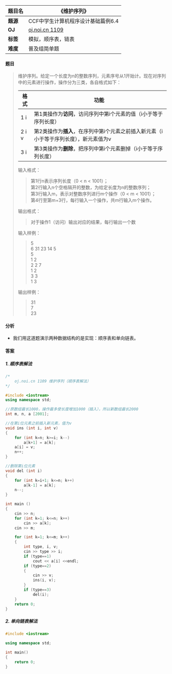 |题目名|《维护序列》|  
|---|---|  
|**题源**|CCF中学生计算机程序设计基础篇例6.4|  
|**OJ**|[oj.noi.cn 1109](http://oj.noi.cn/oj/#main/show/1109)|  
|**标签**|模拟，顺序表，链表|  
|**难度**|普及组简单题|  

#### 题目  

> 维护序列。给定一个长度为n的整数序列，元素序号从1开始计。现在对序列中的元素进行操作，操作分为三类，各自格式如下：  
> 
> |格式|功能|  
> |---|---|  
> |1 i|第1类操作为**访问**，访问序列中第i个元素的值（i小于等于序列长度）|  
> |2 i v|第2类操作为**插入**，在序列中第i个元素之前插入新元素（i小于等于序列长度），新元素值为v|  
> |3 i|第3类操作为**删除**，把序列中第i个元素删掉（i小于等于序列长度）|  
> 
> 输入格式：  
>> 第1行n表示序列长度（0 < n < 1001）；  
>> 第2行输入n个空格隔开的整数，为给定长度为n的整数序列；  
>> 第3行输入m，表示对整数序列进行m个操作（0 < m < 1001）；  
>> 第4行至第m+3行，每行输入一个操作，共m行输入m个操作。  
>
> 输出格式：  
>> 对于操作1（访问）输出对应的结果，每行输出一个数  
>
> 输入样例：  
>> 5  
>> 6 31 23 14 5  
>> 5  
>> 1 2  
>> 2 2 7  
>> 1 2  
>> 3 3  
>> 1 3  
>
> 输出样例：  
>> 31  
>> 7  
>> 23  

#### 分析  
* 我们用这道题演示两种数据结构的是实现：顺序表和单向链表。  
#### 答案  

##### 1. 顺序表解法  
```cpp  
/*	
	oj.noi.cn 1109 维护序列（顺序表解法）
*/

#include <iostream>
using namespace std;

//原数组最长1000，操作最多使长度增加1000（插入），所以新数组最长2000
int m, n, a [2001];			

//在第i位元素之前插入新元素，值为v
void ins (int i, int v)	 
{
	for (int k=n; k>=i; k--)
		a[k+1] = a[k];
	a[i] = v;
	n++;
}

//删除第i位元素
void del (int i) 
{
	for (int k=i+1; k<=n; k++)
		a[k-1] = a[k];
	n--;
}

int main ()
{
	cin >> n;
	for (int k=1; k<=n; k++)
		cin >> a[k];
	cin >> m;

	for (int k=1; k<=m; k++)
	{
		int type, i, v;
		cin >> type >> i;
		if (type==1)
			cout << a[i] <<endl;
		if (type==2)
		{
			cin >> v;
			ins(i, v);
		}
		if (type==3)
			del(i);
	} 
	return 0;
}
```

##### 2. 单向链表解法  

```cpp
#include <iostream>

using namespace std;

int main()
{
	return 0;
}

```
